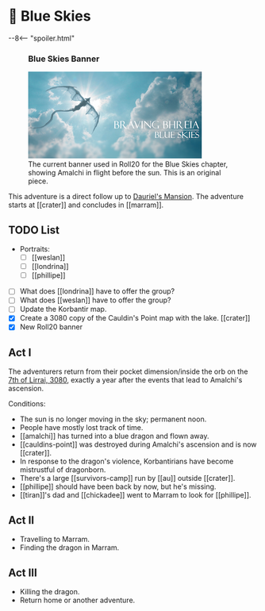 # 🔐 Blue Skies

--8<-- "spoiler.html"

<figure class="infobox right">
  <h3>Blue Skies Banner</h3>
  <a href="/assets/images/blue-skies-banner-full.png">
    <img src="/assets/images/blue-skies-banner-tiny.png" />
  </a>
  <figcaption>
    The current banner used in Roll20 for the Blue Skies chapter, showing Amalchi in flight before the sun. This is an original piece.
  </figcaption>
</figure>

This adventure is a direct follow up to [Dauriel's Mansion](../dauriels-mansion/index.md). The adventure starts at [[crater]] and concludes in [[marram]].

## TODO List

- Portraits:
  - [ ] [[weslan]]
  - [ ] [[londrina]]
  - [ ] [[phillipe]]
- [ ] What does [[londrina]] have to offer the group?
- [ ] What does [[weslan]] have to offer the group?
- [ ] Update the Korbantir map.
- [x] Create a 3080 copy of the Cauldin's Point map with the lake. [[crater]]
- [x] New Roll20 banner

## Act I

The adventurers return from their pocket dimension/inside the orb on the [7th of Lirrai, 3080](../../lore/timeline.md), exactly a year after the events that lead to Amalchi's ascension.

Conditions:

- The sun is no longer moving in the sky; permanent noon.
- People have mostly lost track of time.
- [[amalchi]] has turned into a blue dragon and flown away.
- [[cauldins-point]] was destroyed during Amalchi's ascension and is now [[crater]].
- In response to the dragon's violence, Korbantirians have become mistrustful of dragonborn.
- There's a large [[survivors-camp]] run by [[au]] outside [[crater]].
- [[phillipe]] should have been back by now, but he's missing.
- [[tiran]]'s dad and [[chickadee]] went to Marram to look for [[phillipe]].

## Act II

- Travelling to Marram.
- Finding the dragon in Marram.

## Act III

- Killing the dragon.
- Return home or another adventure.
